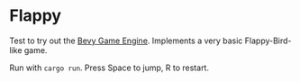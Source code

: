 # Flappy

Test to try out the [Bevy Game Engine](https://bevy.org/). Implements a very basic Flappy-Bird-like game.

Run with `cargo run`. Press Space to jump, R to restart.
